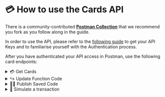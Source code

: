 # 💳 How to use the Cards API

There is a community-contributed [**Postman Collection**](https://god.gw.postman.com/run-collection/26868804-00260d55-0009-42ee-b148-d439992e64ff?action=collection%2Ffork\&collection-url=entityId%3D26868804-00260d55-0009-42ee-b148-d439992e64ff%26entityType%3Dcollection%26workspaceId%3D905c2bab-81a1-4297-8b70-2456c776a7a0) that we recommend you fork as you follow along in the guide.

In order to use the API, please refer to the [following guide](../api-quick-start-guide/how-to-get-your-api-keys.md) to get your API Keys and to familiarise yourself with the Authentication process.

After you have authenticated your API access in Postman, use the following card endpoints:

<details>

<summary><span data-gb-custom-inline data-tag="emoji" data-code="1f4b3">💳</span> Get Cards</summary>

The first step is to call the `GetCards` endpoint. This endpoint returns all the cards associated with a user's account.

**ProTip:** When deploying custom code to a given card, you will need to use the `cardkey` variable that is returned from the Get Cards response.

**Example Response**

```json
{
   "data": {
       "cards": [
           {
               "CardKey": "1234567",
               "CardNumber": "123456XXXXXX1234",
               "IsProgrammable": true,
               "Status": "Active",
               "CardTypeCode": "VBC",
               "AccountNumber": "11111111111",
               "AccountId": "1111111111222222222233333",
               "EmbossedName": "T TEST"
           },
       ]
   },
   "links": {
       "self": null
   },
   "meta": {
       "totalPages": 1
   }
}
```

</details>

<details>

<summary>↪️ Update Function Code</summary>

To update the code on your card, we use the `UpdateFunctionCode` endpoint which saves the code to your card (it doesn’t publish it). Replace the `cardkey` attribute in the URL on this endpoint with the `cardkey` variable from the `GetCards` endpoint of the card that you would like the code to be on.

<img src="https://lh4.googleusercontent.com/bsPNyNw5xAZkmiVafHkVGGm-knX8qH2VJ6dO2FHiSL8rUXhtBZwRMGwfMDZ5wTeHgzwkyI89sUFVynC9pQSs1-bW9F-sdW80kTDc1mmGqu_k9x8N3L7c1dSfu39S5T-Le4NX0ovAAjRw0EqkZK4W7Po" alt="" data-size="original">

Replace the body of the request with the following:

{% code overflow="wrap" %}
````json
```
{
    "code": "const beforeTransaction = async (authorization) => { if (authorization.merchant.category.key === 'bakeries') { return authorization.centsAmount < 5000 } return true}"
}
```
````
{% endcode %}

The above snippet declines a card purchases that are made in bakeries (using a specified merchant code) transactions and that are over the R50 (or 5000 cents) limit

Once you are satisfied with the code, click the send button to update the code onto your card. When your response is successful you should receive the following:

```json
{
   "data": {
       "result": {
           "codeId": "d11bd10e-7cba-1f11-a111-c11e11a1e111",
           "code": "const beforeTransaction = async (authorization) => { if (authorization.merchant.category.key === 'bakeries') { return authorization.centsAmount < 5000 } return true}",
           "createdAt": "2023-04-05T09:33:11.925Z",
           "updatedAt": "2023-04-05T09:33:11.925Z",
           "publishedAt": "2023-04-05T09:33:11.925Z",
           "error": null
       }
   },
   "links": {
       "self": null
   },
   "meta": {
       "totalPages": 1
   }
}
```

The `codeid` returned from the response is uniquely generated every time you post code to your card, which you will need for your next API call.

**Pro-Tip:** this endpoint does not actually publish the code, we will do this in the next step.

</details>

<details>

<summary><span data-gb-custom-inline data-tag="emoji" data-code="1f468-1f4bb">👨‍💻</span> Publish Saved Code</summary>

The `PublishSavedCod`endpoint will publish the code to the specified card and activate it.

We first replace the `cardkey` variable in the URL for the card that you want to publish the code to and replace the body of the request with the following:

```json
{
   "codeid": "d11bd10e-7cba-1f11-a111-c11e11a1e111",
   "code": ""
}
```

**Example Response**

```json
{
    "data": {
        "result": {
            "codeId": "d11bd10e-7cba-1f11-a111-c11e11a1e111",
            "code": "const beforeTransaction = async (authorization) => { if (authorization.merchant.category.key === 'bakeries') { return authorization.centsAmount < 5000 } return true}",
            "createdAt": "2023-04-05T12:36:43.209Z",
            "updatedAt": "2023-04-05T12:36:43.209Z",
            "publishedAt": "2023-04-05T12:36:56.272Z",
            "error": null
        }
    },
    "links": {
        "self": null
    },
    "meta": {
        "totalPages": 1
    }
}
```

**Pro-Tip:** The above response will match the code and `codeid` sent to the card.

</details>

<details>

<summary><span data-gb-custom-inline data-tag="emoji" data-code="1f911">🤑</span> Simulate a transaction</summary>

You will use the `ExecuteFunctionCode` endpoint for testing your code before publishing it onto the card itself. Replace the `cardkey` variable in the URL with the correct `cardkey` you would like to simulate the transaction on. Then replace the body with the following:

```json
{
    "simulationcode": "const beforeTransaction = async (authorization) => { if (authorization.merchant.category.key === 'bakeries') { return authorization.centsAmount < 5000 } return true }",
    "centsAmount": "5050",
    "currencyCode": "zar",
    "merchantCode": 5462,
    "merchantName": "The Coders Bakery",
    "merchantCity": "Cape Town",
    "countryCode": "ZA"
}
```

The above snippet simulates and declines a card purchases that are made in bakeries (using a specified merchant code) transactions and that are over the R50 (or 5000 cents) limit.

<img src="https://lh4.googleusercontent.com/Npq2CiY9_IcoOga_B0Qx4k-LF-5PvGcarJc0glvphtFxNsmuZ7Wx3Iba9qrgqAit1ND1XK7W1P8bi1XKzFZByS95wdGtz5qNB1YD5W_HO0mH7R8vGsnRHI8izAtrlhaDEFusDX1TJC4PREGKm7gSbuA" alt="" data-size="original">

As you can see by the response, the code fails the simulated transaction

</details>
